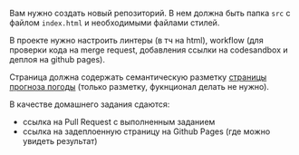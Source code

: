 Вам нужно создать новый репозиторий. В нем должна быть папка `src`  с файлом `index.html` и необходимыми файлами стилей.

В проекте нужно настроить линтеры (в тч на html), workflow (для проверки кода на merge request, добавления ссылки на codesandbox и деплоя на github pages).

Страница должна содержать семантическую разметку [страницы прогноза погоды](https://excalidraw.com/#json=06TPrfLyQELM46t69GTmw,CjN_5d1N9v9n5ANydpS64A) (только разметку, фукнционал делать не нужно).

В качестве домашнего задания сдаются:
- ссылка на Pull Request с выполненным заданием
- ссылка на задеплоенную страницу на Github Pages (где можно увидеть результат)